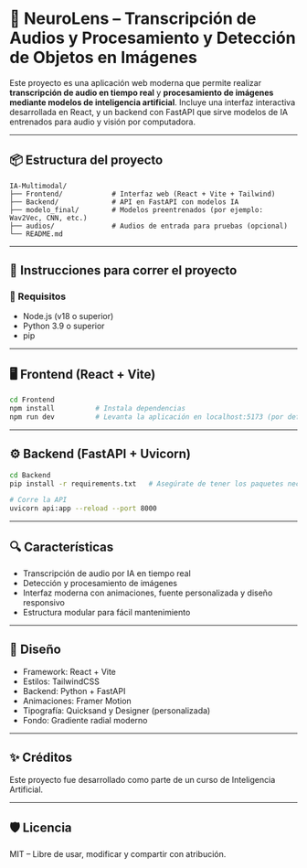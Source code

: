 # 🎯 NeuroLens – Transcripción de Audios y Procesamiento y Detección de Objetos en Imágenes

Este proyecto es una aplicación web moderna que permite realizar **transcripción de audio en tiempo real** y **procesamiento de imágenes mediante modelos de inteligencia artificial**. Incluye una interfaz interactiva desarrollada en React, y un backend con FastAPI que sirve modelos de IA entrenados para audio y visión por computadora.

---

## 📦 Estructura del proyecto

```
IA-Multimodal/
├── Frontend/            # Interfaz web (React + Vite + Tailwind)
├── Backend/             # API en FastAPI con modelos IA
├── modelo_final/        # Modelos preentrenados (por ejemplo: Wav2Vec, CNN, etc.)
├── audios/              # Audios de entrada para pruebas (opcional)
└── README.md
```

---

## 🚀 Instrucciones para correr el proyecto

### 🧩 Requisitos

- Node.js (v18 o superior)
- Python 3.9 o superior
- pip

---

## 🖥️ Frontend (React + Vite)

```bash
cd Frontend
npm install          # Instala dependencias
npm run dev          # Levanta la aplicación en localhost:5173 (por defecto)
```

---

## ⚙️ Backend (FastAPI + Uvicorn)

```bash
cd Backend
pip install -r requirements.txt   # Asegúrate de tener los paquetes necesarios

# Corre la API
uvicorn api:app --reload --port 8000
```

---

## 🔍 Características

- Transcripción de audio por IA en tiempo real
- Detección y procesamiento de imágenes
- Interfaz moderna con animaciones, fuente personalizada y diseño responsivo
- Estructura modular para fácil mantenimiento

---

## 🎨 Diseño

- Framework: React + Vite
- Estilos: TailwindCSS
- Backend: Python + FastAPI
- Animaciones: Framer Motion
- Tipografía: Quicksand y Designer (personalizada)
- Fondo: Gradiente radial moderno

---

## ✨ Créditos

Este proyecto fue desarrollado como parte de un curso de Inteligencia Artificial.

---

## 🛡️ Licencia

MIT – Libre de usar, modificar y compartir con atribución.

